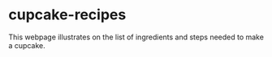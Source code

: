 # cupcake-recipes

This webpage illustrates on the list of ingredients and steps needed to make a cupcake. 

